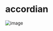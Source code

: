# accordian

![image](https://user-images.githubusercontent.com/107784718/182863747-eba7d1c5-a0ff-4fec-b082-9f18d08a0c73.png)
